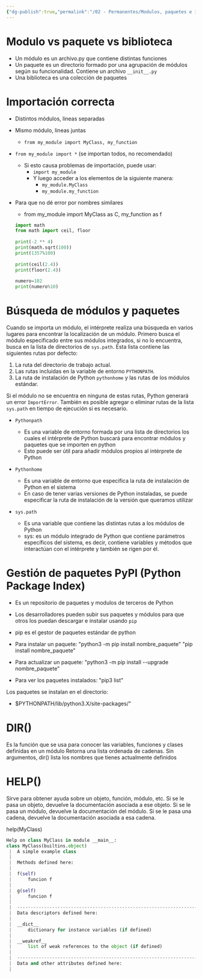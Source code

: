 ```yaml
---
{"dg-publish":true,"permalink":"/02 - Permanentes/Modulos, paquetes e importación en python/","title":"Modulos, paquetes e importación en python","noteIcon":""}
---
```



# Modulo vs paquete vs biblioteca

- Un módulo es un archivo.py que contiene distintas funciones
- Un paquete es un directorio formado por una agrupación de módulos según su funcionalidad. Contiene un archivo `__init__.py`
- Una biblioteca es una colección de paquetes

# Importación correcta

- Distintos módulos, lineas separadas
- Mismo módulo, lineas juntas
	- `from my_module import MyClass, my_function`
- `from my_module import *`     (se importan todos, no recomendado)
	- Si esto causa problemas de importación, puede usar:
		- `import my_module`
		- Y luego acceder a los elementos de la siguiente manera:
			- `my_module.MyClass`
			- `my_module.my_function`
- Para que no dé error por nombres similares
	- from my_module import MyClass as C, my_function as f

	```python  
	import math  
	from math import ceil, floor  
	  
	print(-2 ** 4)  
	print(math.sqrt(100))  
	print(1357%100)  
	  
	print(ceil(2.4))  
	print(floor(2.4))  
	  
	numero=102  
	print(numero%10)
	```

# Búsqueda de módulos y paquetes

Cuando se importa un módulo, el intérprete realiza una búsqueda en varios lugares para encontrar la localización de un módulo.
Primero busca el módulo especificado entre sus módulos integrados, si no lo encuentra, busca en la lista de directorios de `sys.path`. Esta lista contiene las siguientes rutas por defecto:

1. La ruta del directorio de trabajo actual.
2. Las rutas incluidas en la variable de entorno `PYTHONPATH`.
3. La ruta de instalación de Python ``pythonhome`` y las rutas de los módulos estándar.

Si el módulo no se encuentra en ninguna de estas rutas, Python generará un error `ImportError`. También es posible agregar o eliminar rutas de la lista `sys.path` en tiempo de ejecución si es necesario.

- ``Pythonpath``
	- Es una variable de entorno formada por una lista de directorios los cuales el intérprete de Python buscará para encontrar módulos y paquetes que se importen en python
	- Esto puede ser útil para añadir módulos propios al intérprete de Python

- ``Pythonhome``
	- Es una variable de entorno que especifica la ruta de instalación de Python en el sistema
	- En caso de tener varias versiones de Python instaladas, se puede especificar la ruta de instalación de la versión que queramos utilizar

- ``sys.path``
	- Es una variable que contiene las distintas rutas a los módulos de Python
	- sys: es un módulo integrado de Python que contiene parámetros específicos del sistema, es decir, contiene variables y métodos que interactúan con el intérprete y también se rigen por él.

# Gestión de paquetes PyPI (Python Package Index)

- Es un repositorio de paquetes y modulos de terceros de Python
- Los desarrolladores pueden subir sus paquetes y módulos para que otros los puedan descargar e instalar usando ``pip``
- pip es el gestor de paquetes estándar de python

- Para instalar un paquete:
"python3 -m pip install nombre_paquete"
"pip install nombre_paquete"

- Para actualizar un paquete:
"python3 -m pip install --upgrade nombre_paquete"

- Para ver los paquetes instalados:
"pip3 list"

Los paquetes se instalan en el directorio:
- $PYTHONPATH/lib/python3.X/site-packages/"

# DIR()

Es la función que se usa para conocer las variables, funciones y clases definidas en un módulo
Retorna una lista ordenada de cadenas.
Sin argumentos, dir() lista los nombres que tienes actualmente definidos

# HELP()

Sirve para obtener ayuda sobre un objeto, función, módulo, etc. Si se le pasa un objeto, devuelve la documentación asociada a ese objeto. Si se le pasa un módulo, devuelve la documentación del módulo. Si se le pasa una cadena, devuelve la documentación asociada a esa cadena.

help(MyClass)

``` python
Help on class MyClass in module __main__:
class MyClass(builtins.object)
 |  A simple example class
 |  
 |  Methods defined here:
 |  
 |  f(self)
 |      funcion f
 |  
 |  g(self)
 |      funcion f
 |  
 |  ----------------------------------------------------------------------
 |  Data descriptors defined here:
 |  
 |  __dict__
 |      dictionary for instance variables (if defined)
 |  
 |  __weakref__
 |      list of weak references to the object (if defined)
 |  
 |  ----------------------------------------------------------------------
 |  Data and other attributes defined here:
 |  
```
